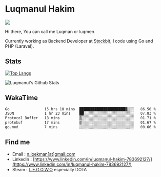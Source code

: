 
# Luqmanul Hakim

![](https://komarev.com/ghpvc/?username=luqman-v1)

Hi there, You can call me Luqman or luqmen.

Currently working as Backend Developer at [Stockbit](https://stockbit.com/), I code using Go and PHP (Laravel).
## Stats

[![Top Langs](https://github-readme-stats.vercel.app/api/top-langs/?username=luqman-v1&layout=compact)](https://github.com/anuraghazra/github-readme-stats)

![Luqmanul's Github Stats](https://github-readme-stats.vercel.app/api?username=luqman-v1&show_icons=true)


## WakaTime 

<!--START_SECTION:waka-->

```txt
Go                15 hrs 18 mins  █████████████████████▓░░░   86.50 %
JSON              1 hr 23 mins    ██░░░░░░░░░░░░░░░░░░░░░░░   07.83 %
Protocol Buffer   18 mins         ▒░░░░░░░░░░░░░░░░░░░░░░░░   01.71 %
protobuf          17 mins         ▒░░░░░░░░░░░░░░░░░░░░░░░░   01.67 %
go.mod            7 mins          ░░░░░░░░░░░░░░░░░░░░░░░░░   00.66 %
```

<!--END_SECTION:waka-->


## Find me 

- Email : [n.loekman[at]gmail.com](mailto:n.loekman@gmail.com)
- Linkedin : [https://www.linkedin.com/in/luqmanul-hakim-783692127/](https://www.linkedin.com/in/luqmanul-hakim-783692127/)
- Steam : [L.E.G.O.W.O](https://steamcommunity.com/id/fuukmans) especially DOTA


